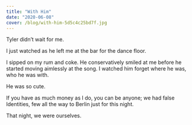 ```yaml
---
title: "With Him"
date: "2020-06-08"
cover: /blog/with-him-5d5c4c25bd7f.jpg
---
```


Tyler didn’t wait for me.

I just watched as he left me at the bar for the dance floor.

I sipped on my rum and coke. He conservatively smiled at me before he started moving aimlessly at the song. I watched him forget where he was, who he was with.

He was so cute.

If you have as much money as I do, you can be anyone; we had false Identities, few all the way to Berlin just for this night.

That night, we were ourselves.

